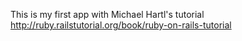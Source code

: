 This is my first app with Michael Hartl's tutorial
http://ruby.railstutorial.org/book/ruby-on-rails-tutorial